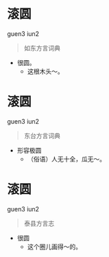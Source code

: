 # 滚圆
guen3 iun2
> 如东方言词典
- 很圆。
  - 这根木头～。

# 滚圆
guen3 iun2
> 东台方言词典
- 形容极圆
  - （俗语）人无十全，瓜无～。

# 滚圆
guen3 iun2
> 泰县方言志
- 很圆
  - 这个圈儿画得～的。
